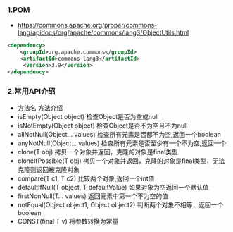 ### 1.POM
* https://commons.apache.org/proper/commons-lang/apidocs/org/apache/commons/lang3/ObjectUtils.html
```xml
<dependency>
    <groupId>org.apache.commons</groupId>
    <artifactId>commons-lang3</artifactId>
     <version>3.9</version>
</dependency>
```
### 2.常用API介绍
* 方法名	方法介绍
* isEmpty(Object object)	检查Object是否为空或null
* isNotEmpty(Object object)	检查Object是否不为空且不为null
* allNotNull(Object… values)	检查所有元素是否都不为空,返回一个boolean
* anyNotNull(Object… values)	检查所有元素是否至少有一个不为空,返回一个
* clone(T obj)	拷贝一个对象并返回，克隆的对象是final类型
* cloneIfPossible(T obj)	拷贝一个对象并返回，克隆的对象是final类型，无法克隆则返回被克隆对象
* compare(T c1, T c2)	比较两个对象,返回一个int值
* defaultIfNull(T object, T defaultValue)	如果对象为空返回一个默认值
* firstNonNull(T… values)	返回元素中第一个不为空的值
* notEqual(Object object1, Object object2)	判断两个对象不相等，返回一个boolean
* CONST(final T v)	将参数转换为常量
